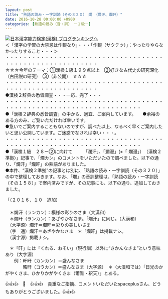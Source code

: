 ```yaml
---
layout: post
title: "熟語の読み・一字訓読（その３２０）　爛　（爛汗、爛旰）"
date: 2016-10-28 00:00:00 +0900
categories: [熟語の読み（音・訓）　ー１級－]
---
```


[![](/syuusyuu9701/assets/images/熟語の読み・一字訓読（その３２０）-爛-（爛汗、爛旰）-br_c_3028_1.gif)](http://blog.with2.net/link.php?1659096:3028 "日本漢字能力検定(漢検) ブログランキングへ")[日本漢字能力検定(漢検) ブログランキングへ](http://blog.with2.net/link.php?1659096:3028)  
＜「漢字の学習の大禁忌は作輟なり」・・・「作輟（サクテツ）」：やったりやらなかったりすること・・・＞  
・・・・・・・・・・・・・・・・・・・・・・・・・・・・・・・・・・・・・・・・・・・・・・・・・・・・・・・・・  
☆☆☆今年のテーマ：①漢検１級１９９点以上　②好きな古代史の研究深化（古田説の研究）　③（非公開）　☆☆☆　　  
・・・・・・・・・・・・・・・・・・・・・・・・・・・・・・・・・・・・・・・・・・・・・・・・・・・・・・・・・  
●漢検２辞典の悉皆調査・・・一応、完了・・・  
・・・・・・・・・・・・・・・・・・・・・・・・・・・・・・・・・・・・・・・・・・・・・・・・・・・・・・・・・・・・・・・・・・・  
●「漢検２辞典の悉皆調査」の中から、適宜、ご案内しています。　　●余裕のある方のみ、ご覧いただければ幸いです。  
●急いでご案内することもないのですが、調べた以上、なるべく早くご案内したいと思い公開しています。ご迷惑でなければ幸い・・・。  
・・・・・・・・・・・・・・・・・・・・・・・・・・・・・・・・・・・・・・・・・・・・・・・・・・・・・・・・・・・・・・・・・・・  
●「漢検１級　２８ー②に向けて　　　「瀾汗」、「瀾漫」(≠「 爛漫」）　（漢検２準拠）」記事で、「爛カン」のコメントをいただいたので調べました。以下の通り、「爛汗」「爛旰」の熟語がありました。  
●本件、“漢検２準拠”の記事とは別に、「熟語の読み・一字訓読（その３２０）」の中で整理しておきます。なお、「爛」の音訓整理は、「熟語の読み・一字訓読（その１５８）」で案内済みですが、その記事にも、以下の通り、追加しておきました。  
  
「（２０１６．１０　追加）  
　  
　＊爛汗（ランカン）：模様の彩りのさま（大漢和）  
　＊爛旰（ランカン）：あざやかなさま。「爛汗」に同じ。（大漢和）  
　（大字源）爛汗＝爛旰＝彩りの美しいさま  
　（字　通）爛汗＝あざやかなさま　＊「爛旰」は掲載ナシ。  
　（漢字源）掲載ナシ。  
  
　＊「旰」には「くれる、おそい」（現行訓）以外に“さかんなさま”という意味あり（大字源）　  
　　例：旰旰（カンカン）＝盛んなさま  
　　　　晧旰（コウカン）＝盛んなさま（大字源）　＊（大漢和では）「日光のかがやくさま、ひかりかがやくさま（爾雅・釈天）」とある。  
  
  
👍👍👍　🐒　👍👍👍　貴重なご指摘、コメントいただいたspaceplusさん、どうもありがとうございました。👍👍👍  
